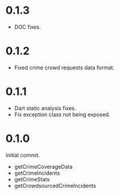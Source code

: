 # 0.1.3
- DOC fixes.

# 0.1.2
- Fixed crime crowd requests data format.

# 0.1.1
- Dart static analysis fixes.
- Fix exception class not being exposed.

# 0.1.0
Initial commit.
  - getCrimeCoverageData
  - getCrimeIncidents
  - getCrimeStats
  - getCrowdsourcedCrimeIncidents
